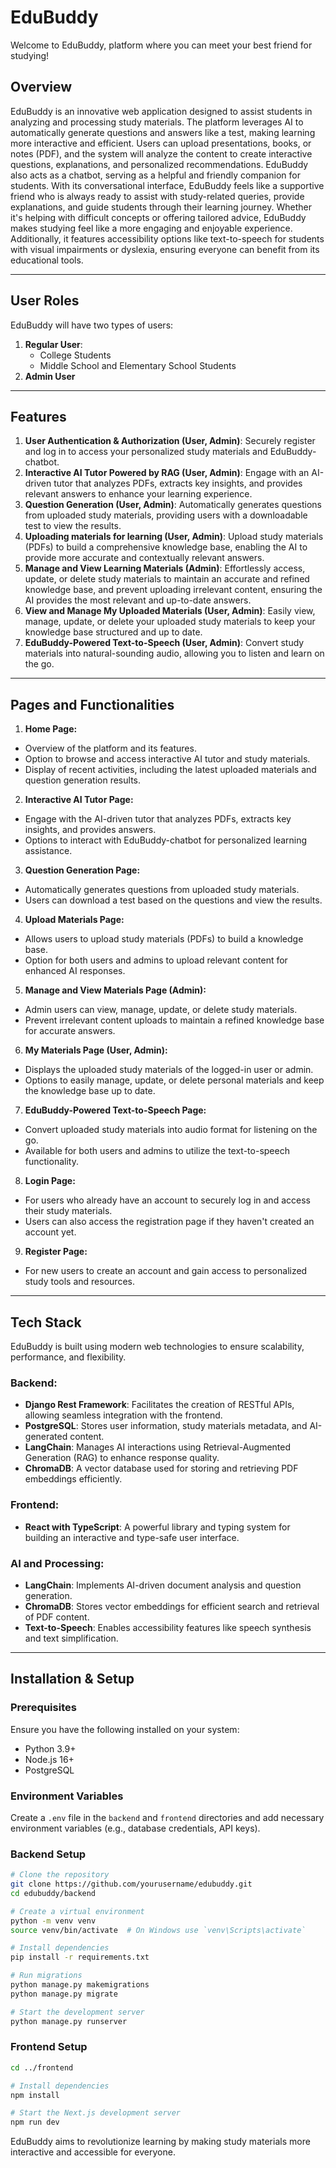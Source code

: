 # EduBuddy

Welcome to EduBuddy, platform where you can meet your best friend for studying!

## Overview

EduBuddy is an innovative web application designed to assist students in analyzing and processing study materials. The platform leverages AI to automatically generate questions and answers like a test, making learning more interactive and efficient. Users can upload presentations, books, or notes (PDF), and the system will analyze the content to create interactive questions, explanations, and personalized recommendations. EduBuddy also acts as a chatbot, serving as a helpful and friendly companion for students. With its conversational interface, EduBuddy feels like a supportive friend who is always ready to assist with study-related queries, provide explanations, and guide students through their learning journey. Whether it's helping with difficult concepts or offering tailored advice, EduBuddy makes studying feel like a more engaging and enjoyable experience. Additionally, it features accessibility options like text-to-speech for students with visual impairments or dyslexia, ensuring everyone can benefit from its educational tools.

---

## User Roles

EduBuddy will have two types of users:

1. **Regular User**:
    - College Students
    - Middle School and Elementary School Students
2. **Admin User**

---

## Features

1. **User Authentication & Authorization (User, Admin)**: Securely register and log in to access your personalized study materials and EduBuddy-chatbot.
2. **Interactive AI Tutor Powered by RAG (User, Admin)**: Engage with an AI-driven tutor that analyzes PDFs, extracts key insights, and provides relevant answers to enhance your learning experience.
3. **Question Generation (User, Admin)**: Automatically generates questions from uploaded study materials, providing users with a downloadable test to view the results.
4. **Uploading materials for learning (User, Admin)**: Upload study materials (PDFs) to build a comprehensive knowledge base, enabling the AI to provide more accurate and contextually relevant answers.
5. **Manage and View Learning Materials (Admin)**: Effortlessly access, update, or delete study materials to maintain an accurate and refined knowledge base, and prevent uploading irrelevant content, ensuring the AI provides the most relevant and up-to-date answers.
6. **View and Manage My Uploaded Materials (User, Admin)**: Easily view, manage, update, or delete your uploaded study materials to keep your knowledge base structured and up to date.
7. **EduBuddy-Powered Text-to-Speech (User, Admin)**: Convert study materials into natural-sounding audio, allowing you to listen and learn on the go.

---

## Pages and Functionalities

1. **Home Page:**
- Overview of the platform and its features.
- Option to browse and access interactive AI tutor and study materials.
- Display of recent activities, including the latest uploaded materials and question generation results.

2. **Interactive AI Tutor Page:**
- Engage with the AI-driven tutor that analyzes PDFs, extracts key insights, and provides answers.
- Options to interact with EduBuddy-chatbot for personalized learning assistance.

3. **Question Generation Page:**
- Automatically generates questions from uploaded study materials.
- Users can download a test based on the questions and view the results.

4. **Upload Materials Page:**
- Allows users to upload study materials (PDFs) to build a knowledge base.
- Option for both users and admins to upload relevant content for enhanced AI responses.

5. **Manage and View Materials Page (Admin):**
- Admin users can view, manage, update, or delete study materials.
- Prevent irrelevant content uploads to maintain a refined knowledge base for accurate answers.

6. **My Materials Page (User, Admin):**
- Displays the uploaded study materials of the logged-in user or admin.
- Options to easily manage, update, or delete personal materials and keep the knowledge base up to date.

7. **EduBuddy-Powered Text-to-Speech Page:**
- Convert uploaded study materials into audio format for listening on the go.
- Available for both users and admins to utilize the text-to-speech functionality.

8. **Login Page:**
- For users who already have an account to securely log in and access their study materials.
- Users can also access the registration page if they haven't created an account yet.

9. **Register Page:**
- For new users to create an account and gain access to personalized study tools and resources.

---

## Tech Stack
EduBuddy is built using modern web technologies to ensure scalability, performance, and flexibility.

### Backend:
- **Django Rest Framework**: Facilitates the creation of RESTful APIs, allowing seamless integration with the frontend.
- **PostgreSQL**: Stores user information, study materials metadata, and AI-generated content.
- **LangChain**: Manages AI interactions using Retrieval-Augmented Generation (RAG) to enhance response quality.
- **ChromaDB**: A vector database used for storing and retrieving PDF embeddings efficiently.

### Frontend:
- **React with TypeScript**: A powerful library and typing system for building an interactive and type-safe user interface.

### AI and Processing:
- **LangChain**: Implements AI-driven document analysis and question generation.
- **ChromaDB**: Stores vector embeddings for efficient search and retrieval of PDF content.
- **Text-to-Speech**: Enables accessibility features like speech synthesis and text simplification.

---

## Installation & Setup

### Prerequisites
Ensure you have the following installed on your system:
- Python 3.9+
- Node.js 16+
- PostgreSQL

### Environment Variables
Create a `.env` file in the `backend` and `frontend` directories and add necessary environment variables (e.g., database credentials, API keys).

### Backend Setup
```bash
# Clone the repository
git clone https://github.com/yourusername/edubuddy.git
cd edubuddy/backend

# Create a virtual environment
python -m venv venv
source venv/bin/activate  # On Windows use `venv\Scripts\activate`

# Install dependencies
pip install -r requirements.txt

# Run migrations
python manage.py makemigrations
python manage.py migrate

# Start the development server
python manage.py runserver
```

### Frontend Setup
```bash
cd ../frontend

# Install dependencies
npm install

# Start the Next.js development server
npm run dev
```

EduBuddy aims to revolutionize learning by making study materials more interactive and accessible for everyone.

